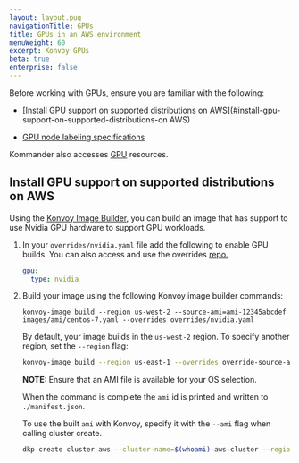 ```yaml
---
layout: layout.pug
navigationTitle: GPUs
title: GPUs in an AWS environment
menuWeight: 60
excerpt: Konvoy GPUs
beta: true
enterprise: false
---
```


<!-- markdownlint-disable MD004 MD007 MD025 MD030 -->

Before working with GPUs, ensure you are familiar with the following:

- [Install GPU support on supported distributions on AWS](#install-gpu-support-on-supported-distributions-on AWS)

- [GPU node labeling specifications](./gpu-node-labels)

Kommander also accesses [GPU](/dkp/kommander/2.0/gpu/) resources.

## Install GPU support on supported distributions on AWS

Using the [Konvoy Image Builder](../../../image-builder), you can build an image that has support to use Nvidia GPU hardware to support GPU workloads.

1. In your `overrides/nvidia.yaml` file add the following to enable GPU builds. You can also access and use the overrides [repo.](https://github.com/mesosphere/konvoy-image-builder/tree/main/overrides)

    ```yaml
    gpu:
      type: nvidia
    ```

1. Build your image using the following Konvoy image builder commands:

    ```shell
    konvoy-image build --region us-west-2 --source-ami=ami-12345abcdef images/ami/centos-7.yaml --overrides overrides/nvidia.yaml
    ```

    By default, your image builds in the `us-west-2` region. To specify another region, set the `--region` flag:

    ```sh
    konvoy-image build --region us-east-1 --overrides override-source-ami.yaml --overrides override-images.yaml images/ami/<Your OS>.yaml
    ```

    <p class="message--note"><strong>NOTE: </strong>Ensure that an AMI file is available for your OS selection.</p>

    When the command is complete the `ami` id is printed and written to `./manifest.json`.

    To use the built `ami` with Konvoy, specify it with the `--ami` flag when calling cluster create.

    ```sh
    dkp create cluster aws --cluster-name=$(whoami)-aws-cluster --region us-west-2 --ami <ami>
    ```
